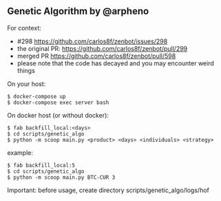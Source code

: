 ## Genetic Algorithm by @arpheno

For context:
- #298 https://github.com/carlos8f/zenbot/issues/298
- the original PR: https://github.com/carlos8f/zenbot/pull/299
- merged PR https://github.com/carlos8f/zenbot/pull/598
- please note that the code has decayed and you may encounter weird things

On your host:
```
$ docker-compose up
$ docker-compose exec server bash
```

On docker host (or without docker):
```
$ fab backfill_local:<days>
$ cd scripts/genetic_algo
$ python -m scoop main.py <product> <days> <individuals> <strategy>
```

example:
```
$ fab backfill_local:5
$ cd scripts/genetic_algo
$ python -m scoop main.py BTC-CUR 3
```

Important: before usage, create directory
scripts/genetic_algo/logs/hof

